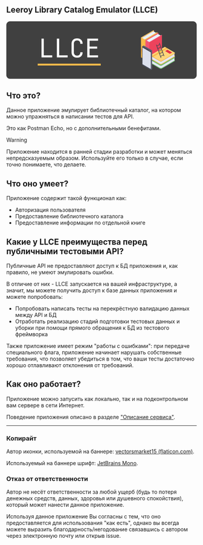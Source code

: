 ## Leeroy Library Catalog Emulator (LLCE)

![LLCE Banner](docs/images/llce_banner.png "LLCE banner")
## Что это?
Данное приложение эмулирует библиотечный каталог, на котором можно упражняться в написании тестов для API.

Это как Postman Echo, но с дополнительными бенефитами. 

> [!WARNING]
> Приложение находится в ранней стадии разработки и может меняться непредсказуемым образом.
> Используйте его только в случае, если точно понимаете, что делаете. 

## Что оно умеет?

Приложение содержит такой функционал как:
- Авторизация пользователя
- Предоставление библиотечного каталога
- Предоставление информации по отдельной книге

## Какие у LLCE преимущества перед публичными тестовыми API?

Публичные API не предоставляют доступ к БД приложения и, как правило, не умеют эмулировать ошибки. 

В отличие от них - LLCE запускается на вашей инфраструктуре, а значит, мы можете получить доступ к базе данных приложения и можете попробовать:

- Попробовать написать тесты на перекрёстную валидацию данных между API и БД
- Отработать реализацию стадий подготовки тестовых данных и уборки при помощи прямого обращения к БД из тестового фреймворка

Также приложение имеет режим "работы с ошибками": при передаче специального флага, приложение начинает нарушать собственные требования, что позволяет убедиться в том, что ваши тесты достаточно хорошо отлавливают отклонения от требований. 

## Как оно работает?

Приложение можно запусить как локально, так и на подконтрольном вам сервере в сети Интернет.

Поведение приложения описано в разделе ["Описание сервиса"](docs/service_description.md).

----
### Копирайт

Автор иконки, используемой на баннере: [vectorsmarket15 (flaticon.com)](https://www.flaticon.com/free-icon/digital-library_2888451).

Используемый на баннере шрифт: [JetBrains Mono](https://www.jetbrains.com/lp/mono/).

### Отказ от ответственности

Автор не несёт ответственности за любой ущерб (будь то потеря денежных средств, данных, здоровья или душевного спокойствия), который может нанести данное приложение. 

Используя данное приложение Вы согласны с тем, что оно предоставляется для использования "как есть", однако вы всегда можете выразить благодарность/негодование связавшись с автором через электронную почту или открыв issue. 